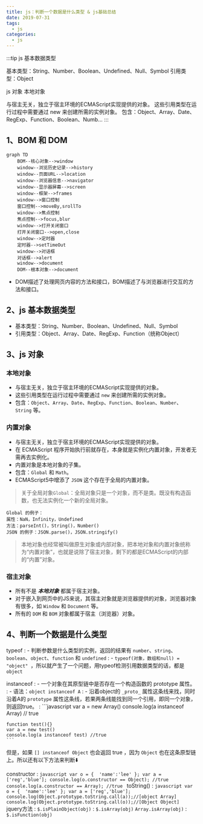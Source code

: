 ```yaml
---
title: js：判断一个数据是什么类型 & js基础总结
date: 2019-07-31
tags:
  - js
categories:
  - js
---
```


:::tip
js 基本数据类型

基本类型：String、Number、Boolean、Undefined、Null、Symbol
引用类型：Object

js 对象
本地对象

与宿主无关，独立于宿主环境的ECMAScript实现提供的对象。
这些引用类型在运行过程中需要通过 new 来创建所需的实例对象。
包含：Object、Array、Date、RegExp、Function、Boolean、Numb...
:::

<!-- more -->

## 1、BOM 和 DOM
```mermaid
graph TD
    BOM--核心对象-->window
    window--浏览历史记录-->history
    window--页面URL-->location
    window--浏览器信息-->navigator
    window--显示器屏幕-->screen
    window--框架-->frames
    window-->窗口控制
    窗口控制-->moveBy,srollTo
    window-->焦点控制
    焦点控制-->focus,blur
    window-->打开关闭窗口
    打开关闭窗口-->open,close
    window-->定时器
    定时器-->setTimeOut
    window-->对话框
    对话框-->alert
    window-->document
    DOM--根本对象-->document
```
- DOM描述了处理网页内容的方法和接口，BOM描述了与浏览器进行交互的方法和接口。
## 2、js 基本数据类型
- 基本类型：String、Number、Boolean、Undefined、Null、Symbol
- 引用类型：Object、Array、Date、RegExp、Function（统称Object）
## 3、js 对象
### 本地对象
- 与宿主无关，独立于宿主环境的ECMAScript实现提供的对象。
- 这些引用类型在运行过程中需要通过 `new` 来创建所需的实例对象。
- 包含：`Object`、`Array`、`Date`、`RegExp`、`Function`、`Boolean`、`Number`、`String` 等。
### 内置对象
- 与宿主无关，独立于宿主环境的ECMAScript实现提供的对象。
- 在 ECMAScript 程序开始执行前就存在，本身就是实例化内置对象，开发者无需再去实例化。
- 内置对象是本地对象的子集。
- 包含：`Global` 和 `Math`。
- ECMAScript5中增添了 `JSON` 这个存在于全局的内置对象。
>关于全局对象`Global`：全局对象只是一个对象，而不是类。既没有构造函数，也无法实例化一个新的全局对象。
```
Global 的例子：
属性：NaN，Infinity，Undefined
方法：parseInt()，String()，Number()
JSON 的例子：JSON.parse()，JSON.stringify()
```
>本地对象也经常被叫做原生对象或内部对象，把本地对象和内置对象统称为“内置对象”，也就是说除了宿主对象，剩下的都是ECMAScript的内部的“内置”对象。
### 宿主对象
- 所有不是 ***本地对象*** 都属于宿主对象。
- 对于嵌入到网页中的JS来说，其宿主对象就是浏览器提供的对象，浏览器对象有很多，如 `Window` 和 `Document` 等。
- 所有的 `DOM` 和 `BOM` 对象都属于宿主（浏览器）对象。
## 4、判断一个数据是什么类型
typeof
: - 判断参数是什么类型的实例，返回的结果有
`number`、`string`、`boolean`、`object`、`function` 和 `undefined`
: - `typeof(对象，数组和null) = "object" `，所以就产生了一个问题，用typeof检测引用数据类型的话，都是`object`

instanceof
: - 一个对象在其原型链中是否存在一个构造函数的 prototype 属性。
: - 语法：`object instanceof A`
: - 沿着object的 `_proto_` 属性这条线来找，同时沿着A的 `prototype` 属性这条线，若果两条线能找到同一个引用，即同一个对象，则返回true。
: ```javascript
	var a = new Array()
	console.log(a instanceof Array) // true
	
	function test(){}
	var a = new test()
	console.log(a instanceof test) //true
	```
但是，如果 `[] instanceof Object` 也会返回 true ，因为 `Object` 也在这条原型链上。所以还有以下方法来判断⬇️

constructor
: ```javascript
	var o = { 
	           'name':'lee'
	        };
	var a = ['reg','blue'];
	console.log(o.constructor == Object); //true
	console.log(a.constructor == Array); //true
	```
toString()
: ```javascript
	var o = { 
     	'name':'lee'
    };
	var a = ['reg','blue'];
	console.log(Object.prototype.toString.call(a));//[object Array]
	console.log(Object.prototype.toString.call(o));//[Object Object]
	```
jquery方法
: `$.isPlainObject(obj)`
: `$.isArray(obj)`  `Array.isArray(obj)`
: `$.isFunction(obj)`

